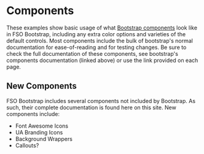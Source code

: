 # Components

These examples show basic usage of what [Bootstrap components](http://getbootstrap.com/docs/4.1/components/alerts/) look like in FSO Bootstrap, including any extra color options and varieties of the default controls. Most components include the bulk of bootstrap's normal documentation for ease-of-reading and for testing changes. Be sure to check the full documentation of these components, see bootstrap's components documentation (linked above) or use the link provided on each page.

## New Components

FSO Bootstrap includes several components not included by Bootstrap. As such, their complete documentation is found here on this site. New components include:

- Font Awesome Icons
- UA Branding Icons
- Background Wrappers
- Callouts?
